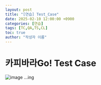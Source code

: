 ```yaml
---
layout: post
title: "[연습] Test_Case"
date: 2025-02-10 12:00:00 +0900
categories: [연습]
tags: [TC,QA,TS,CL]
toc: true
author: "작성자 이름"
---
```



# 카피바라Go! Test Case

![image](https://github.com/user-attachments/assets/5963569e-fede-4310-85a0-5dda3da98cfd)
...ing
